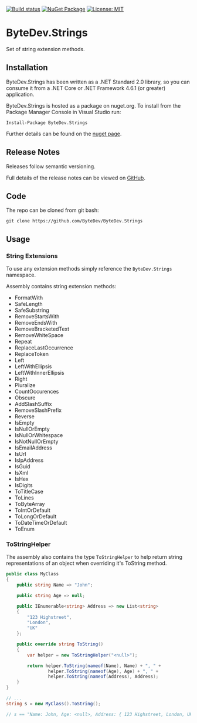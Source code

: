 [![Build status](https://ci.appveyor.com/api/projects/status/github/bytedev/ByteDev.Strings?branch=master&svg=true)](https://ci.appveyor.com/project/bytedev/ByteDev-Strings/branch/master)
[![NuGet Package](https://img.shields.io/nuget/v/ByteDev.Strings.svg)](https://www.nuget.org/packages/ByteDev.Strings)
[![License: MIT](https://img.shields.io/badge/License-MIT-green.svg)](https://github.com/ByteDev/ByteDev.Strings/blob/master/LICENSE)

# ByteDev.Strings

Set of string extension methods.

## Installation

ByteDev.Strings has been written as a .NET Standard 2.0 library, so you can consume it from a .NET Core or .NET Framework 4.6.1 (or greater) application.

ByteDev.Strings is hosted as a package on nuget.org.  To install from the Package Manager Console in Visual Studio run:

`Install-Package ByteDev.Strings`

Further details can be found on the [nuget page](https://www.nuget.org/packages/ByteDev.Strings/).

## Release Notes

Releases follow semantic versioning.

Full details of the release notes can be viewed on [GitHub](https://github.com/ByteDev/ByteDev.Strings/blob/master/docs/RELEASE-NOTES.md).

## Code

The repo can be cloned from git bash:

`git clone https://github.com/ByteDev/ByteDev.Strings`

## Usage

### String Extensions

To use any extension methods simply reference the `ByteDev.Strings` namespace.

Assembly contains string extension methods:
- FormatWith
- SafeLength
- SafeSubstring
- RemoveStartsWith
- RemoveEndsWith
- RemoveBracketedText
- RemoveWhiteSpace
- Repeat
- ReplaceLastOccurrence
- ReplaceToken
- Left
- LeftWithEllipsis
- LeftWithInnerEllipsis
- Right
- Pluralize
- CountOccurences
- Obscure
- AddSlashSuffix
- RemoveSlashPrefix
- Reverse
- IsEmpty
- IsNullOrEmpty
- IsNullOrWhitespace
- IsNotNullOrEmpty
- IsEmailAddress
- IsUrl
- IsIpAddress
- IsGuid
- IsXml
- IsHex
- IsDigits
- ToTitleCase
- ToLines
- ToByteArray
- ToIntOrDefault
- ToLongOrDefault
- ToDateTimeOrDefault
- ToEnum

### ToStringHelper

The assembly also contains the type `ToStringHelper` to help return string representations of an object when overriding it's ToString method.

```csharp
public class MyClass
{
    public string Name => "John";

    public string Age => null;

    public IEnumerable<string> Address => new List<string>
    {
        "123 Highstreet",
        "London",
        "UK"
    };

    public override string ToString()
    {
        var helper = new ToStringHelper("<null>");

        return helper.ToString(nameof(Name), Name) + ", " +
                helper.ToString(nameof(Age), Age) + ", " +
                helper.ToString(nameof(Address), Address);
    }
}

// ...
string s = new MyClass().ToString();

// s == "Name: John, Age: <null>, Address: { 123 Highstreet, London, UK }"
```